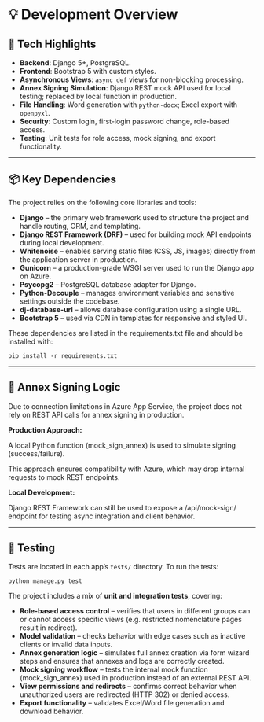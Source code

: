 # 💡 Development Overview

## 🧩 Tech Highlights
- **Backend**: Django 5+, PostgreSQL.
- **Frontend**: Bootstrap 5 with custom styles.
- **Asynchronous Views**: `async def` views for non-blocking processing.
- **Annex Signing Simulation**: Django REST mock API used for local testing; replaced by local function in production.
- **File Handling**: Word generation with `python-docx`; Excel export with `openpyxl`.
- **Security**: Custom login, first-login password change, role-based access.
- **Testing**: Unit tests for role access, mock signing, and export functionality.

---

## 📦 Key Dependencies
The project relies on the following core libraries and tools:

- **Django** – the primary web framework used to structure the project and handle routing, ORM, and templating.
- **Django REST Framework (DRF)** – used for building mock API endpoints during local development.
- **Whitenoise** – enables serving static files (CSS, JS, images) directly from the application server in production.
- **Gunicorn** – a production-grade WSGI server used to run the Django app on Azure.
- **Psycopg2** – PostgreSQL database adapter for Django.
- **Python-Decouple** – manages environment variables and sensitive settings outside the codebase.
- **dj-database-url** – allows database configuration using a single URL.
- **Bootstrap 5** – used via CDN in templates for responsive and styled UI.

These dependencies are listed in the requirements.txt file and should be installed with:

```pip install -r requirements.txt```

---

## 🔌 Annex Signing Logic
Due to connection limitations in Azure App Service, the project does not rely on REST API calls for annex signing in production.

**Production Approach:**

A local Python function (mock_sign_annex) is used to simulate signing (success/failure).

This approach ensures compatibility with Azure, which may drop internal requests to mock REST endpoints.

**Local Development:**

Django REST Framework can still be used to expose a /api/mock-sign/ endpoint for testing async integration and client behavior.

---
## 🧪 Testing

Tests are located in each app’s `tests/` directory. To run the tests:

```python manage.py test```

The project includes a mix of **unit and integration tests**, covering:

- **Role-based access control** – verifies that users in different groups can or cannot access specific views (e.g. restricted nomenclature pages result in redirect).
- **Model validation** – checks behavior with edge cases such as inactive clients or invalid data inputs.
- **Annex generation logic** – simulates full annex creation via form wizard steps and ensures that annexes and logs are correctly created.
- **Mock signing workflow** – tests the internal mock function (mock_sign_annex) used in production instead of an external REST API.
- **View permissions and redirects** – confirms correct behavior when unauthorized users are redirected (HTTP 302) or denied access.
- **Export functionality** – validates Excel/Word file generation and download behavior.
